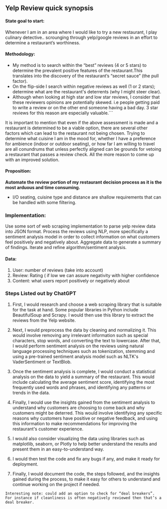 ## Yelp Review quick synopsis


#### State goal to start: 
 Whenever I am in an area where I would like to try a new restaurant, I play culinary detective.. scrounging through yelp/google reviews in an effort to determine a restaurant’s worthiness.  

 #### Methodology:  

* My method is to search within the “best” reviews (4 or 5 stars) to determine the prevalent positive features of the restaurant.This translates into the discovery of the restaurant’s “secret sauce” (the pull factor).
* On the flip-side I search within negative reviews  as well (1 or 2 stars); determine what are the restaurant's deterrents (why I might steer clear).
* Although when looking at high star and low star reviews, I consider that these reviewers opinions are potentially skewed. i.e people getting paid to write a review or on the other end someone having a bad day. 3 star reviews for this reason are especially valuable.```

It is important to mention that even if the above assessment is made and a restaurant is determined to be a viable option, there are several other factors which can lead to the restaurant not being chosen. Trying to determine what cuisine I am in the mood for, whether I have a preference for ambience (indoor or outdoor seating), or how far I am willing to travel are all conundrums that unless perfectly aligned can be grounds for vetoing a restaurant that passes a review check. All the more reason to come up with an improved solution.

#### Proposition:
**Automate the review portion of my restaurant decision process as it is the most arduous and time consuming.**  
* I/O seating, cuisine type and distance are shallow requirements that can be handled with some filtering.

### Implementation:
 Use some sort of web scraping implementation to parse yelp review data into JSON format. Process the reviews using NLP, more specifically a sentiment analysis model in order to collect information on what customers feel positively and negatively about. Aggregate data to generate a summary of findings. Iterate and refine algorithm/sentiment analysis.



#### Data:
1. User: number of reviews (take into account)
2. Review: Rating ( if low we can assure negativity with higher confidence
3. Content: what users report positively or negatively about  



  
### Steps Listed out by ChatGPT
1. First, I would research and choose a web scraping library that is suitable for the task at hand. Some popular libraries in Python include BeautifulSoup and Scrapy. I would then use this library to extract the reviews from the Yelp website.


2. Next, I would preprocess the data by cleaning and normalizing it. This would involve removing any irrelevant information such as special characters, stop words, and converting the text to lowercase.
After that, I would perform sentiment analysis on the reviews using natural language processing techniques such as tokenization, stemming and using a pre-trained sentiment analysis model such as NLTK's VaderSentiment or TextBlob.

3. Once the sentiment analysis is complete, I would conduct a statistical analysis on the data to yield a summary of the restaurant. This would include calculating the average sentiment score, identifying the most frequently used words and phrases, and identifying any patterns or trends in the data.

4.  Finally, I would use the insights gained from the sentiment analysis to understand why customers are choosing to come back and why customers might be deterred. This would involve identifying any specific reasons why customers have positive or negative feedback, and using this information to make recommendations for improving the restaurant's customer experience.

5. I would also consider visualizing the data using libraries such as matplotlib, seaborn, or Plotly to help better understand the results and present them in an easy-to-understand way.
6. I would then test the code and fix any bugs if any, and make it ready for deployment.
7. Finally, I would document the code, the steps followed, and the insights gained during the process, to make it easy for others to understand and continue working on the project if needed.



```Interesting note: could add an option to check for “deal breakers”. For instance if cleanliness is often negatively reviewed then that’s a deal breaker.```


